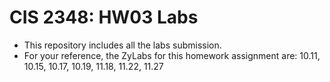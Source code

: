 # CIS 2348: HW03 Labs

- This repository includes all the labs submission.
- For your reference, the ZyLabs for this homework assignment are: 10.11, 10.15, 10.17, 10.19, 11.18, 11.22, 11.27